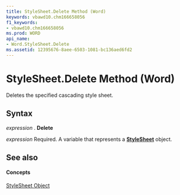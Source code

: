 ```yaml
---
title: StyleSheet.Delete Method (Word)
keywords: vbawd10.chm166658056
f1_keywords:
- vbawd10.chm166658056
ms.prod: WORD
api_name:
- Word.StyleSheet.Delete
ms.assetid: 12395676-8aee-6503-1081-bc136aed6fd2
---
```



# StyleSheet.Delete Method (Word)

Deletes the specified cascading style sheet.


## Syntax

 _expression_ . **Delete**

 _expression_ Required. A variable that represents a **[StyleSheet](stylesheet-object-word.md)** object.


## See also


#### Concepts


[StyleSheet Object](stylesheet-object-word.md)

